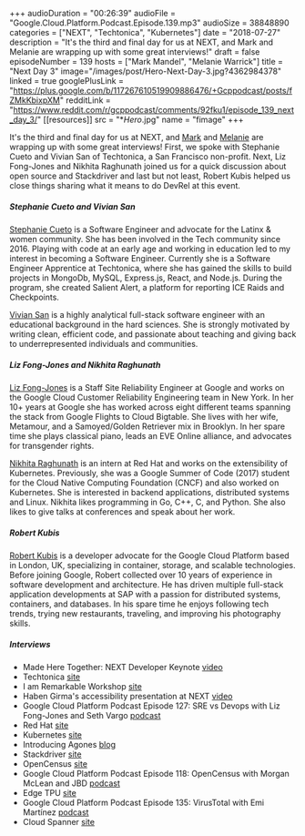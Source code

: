 +++
audioDuration = "00:26:39"
audioFile = "Google.Cloud.Platform.Podcast.Episode.139.mp3"
audioSize = 38848890 
categories = ["NEXT", "Techtonica", "Kubernetes"]
date = "2018-07-27"
description = "It's the third and final day for us at NEXT, and Mark and Melanie are wrapping up with some great interviews!"
draft = false
episodeNumber = 139
hosts = ["Mark Mandel", "Melanie Warrick"]
title = "Next Day 3"
image="/images/post/Hero-Next-Day-3.jpg?4362984378"
linked = true
googlePlusLink = "https://plus.google.com/b/117267610519909886476/+Gcppodcast/posts/fZMkKbixpXM"
redditLink = "https://www.reddit.com/r/gcppodcast/comments/92fku1/episode_139_next_day_3/"
[[resources]]
  src = "**Hero*.jpg"
  name = "fimage" 
+++

It's the third and final day for us at NEXT, and [Mark](https://twitter.com/Neurotic) and [Melanie](https://twitter.com/nyghtowl) are wrapping up with some great interviews! First, we spoke with Stephanie Cueto and Vivian San of Techtonica, a San Francisco non-profit. Next, Liz Fong-Jones and Nikhita Raghunath joined us for a quick discussion about open source and Stackdriver and last but not least, Robert Kubis helped us close things sharing what it means to do DevRel at this event.
  
<!--more-->

##### Stephanie Cueto and Vivian San

[Stephanie Cueto](https://twitter.com/SMCueto) is a Software Engineer and advocate for the Latinx & women community. She has been involved in the Tech community since 2016. Playing with code at an early age and working in education led to my interest in becoming a Software Engineer. Currently she is a Software Engineer Apprentice at Techtonica, where she has gained the skills to build projects in MongoDb, MySQL, Express.js, React, and Node.js. During the program, she created Salient Alert, a platform for reporting ICE Raids and Checkpoints. 

[Vivian San](https://twitter.com/VivianSan21) is a highly analytical full-stack software engineer with an educational background in the hard sciences. She is strongly motivated by writing clean, efficient code, and passionate about teaching and giving back to underrepresented individuals and communities.

##### Liz Fong-Jones and Nikhita Raghunath 

[Liz Fong-Jones](https://twitter.com/lizthegrey) is a Staff Site Reliability Engineer at Google and works on the Google Cloud Customer Reliability Engineering team in New York. In her 10+ years at Google she has worked across eight different teams spanning the stack from Google Flights to Cloud Bigtable. She lives with her wife, Metamour, and a Samoyed/Golden Retriever mix in Brooklyn. In her spare time she plays classical piano, leads an EVE Online alliance, and advocates for transgender rights.

[Nikhita Raghunath](https://twitter.com/thenikhita) is an intern at Red Hat and works on the extensibility of Kubernetes. Previously, she was a Google Summer of Code (2017) student for the Cloud Native Computing Foundation (CNCF) and also worked on Kubernetes. She is interested in backend applications, distributed systems and Linux. Nikhita likes programming in Go, C++, C, and Python. She also likes to give talks at conferences and speak about her work.

##### Robert Kubis
[Robert Kubis](https://twitter.com/hostirosti) is a developer advocate for the Google Cloud Platform based in London, UK, specializing in container, storage, and scalable technologies. Before joining Google, Robert collected over 10 years of experience in software development and architecture. He has driven multiple full-stack application developments at SAP with a passion for distributed systems, containers, and databases. In his spare time he enjoys following tech trends, trying new restaurants, traveling, and improving his photography skills.


##### Interviews

* Made Here Together: NEXT Developer Keynote [video](https://www.youtube.com/watch?v=JQPOPV_VH5w)
* Techtonica [site](https://techtonica.org)
* I am Remarkable Workshop [site](https://iamremarkable.withgoogle.com)
* Haben Girma's accessibility presentation at NEXT [video](https://www.youtube.com/watch?v=ony1wb1DOKw)
* Google Cloud Platform Podcast Episode 127: SRE vs Devops with Liz Fong-Jones and Seth Vargo [podcast](https://www.gcppodcast.com/post/episode-127-sre-vs-devops-with-liz-fong-jones-and-seth-vargo/)
* Red Hat [site](https://www.redhat.com)
* Kubernetes [site](https://kubernetes.io)
* Introducing Agones [blog](https://cloudplatform.googleblog.com/2018/03/introducing-Agones-open-source-multiplayer-dedicated-game-server-hosting-built-on-Kubernetes.html)
* Stackdriver [site](https://cloud.google.com/stackdriver)
* OpenCensus [site](https://opencensus.io)
* Google Cloud Platform Podcast Episode 118: OpenCensus with Morgan McLean and JBD [podcast](https://www.gcppodcast.com/post/episode-118-opencensus-with-morgan-mclean-and-jbd/)
* Edge TPU [site](https://cloud.google.com/edge-tpu/)
* Google Cloud Platform Podcast Episode 135: VirusTotal with Emi Mart&#237;nez [podcast](https://gcppodcast.com/post/episode-135-virus-total-with-emi-martinez/)
* Cloud Spanner [site](https://cloud.google.com/spanner/)